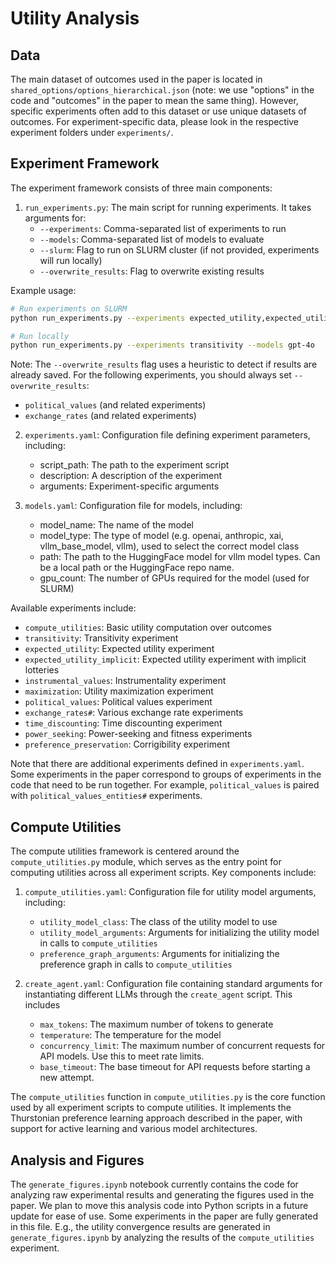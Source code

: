 # Utility Analysis

## Data

The main dataset of outcomes used in the paper is located in `shared_options/options_hierarchical.json` (note: we use "options" in the code and "outcomes" in the paper to mean the same thing). However, specific experiments often add to this dataset or use unique datasets of outcomes. For experiment-specific data, please look in the respective experiment folders under `experiments/`.

## Experiment Framework

The experiment framework consists of three main components:

1. `run_experiments.py`: The main script for running experiments. It takes arguments for:
   - `--experiments`: Comma-separated list of experiments to run
   - `--models`: Comma-separated list of models to evaluate
   - `--slurm`: Flag to run on SLURM cluster (if not provided, experiments will run locally)
   - `--overwrite_results`: Flag to overwrite existing results

Example usage:
```bash
# Run experiments on SLURM
python run_experiments.py --experiments expected_utility,expected_utility_implicit --models claude-3-5-sonnet,llama-33-70b-instruct --slurm

# Run locally
python run_experiments.py --experiments transitivity --models gpt-4o
```

Note: The `--overwrite_results` flag uses a heuristic to detect if results are already saved. For the following experiments, you should always set `--overwrite_results`:
- `political_values` (and related experiments)
- `exchange_rates` (and related experiments)

2. `experiments.yaml`: Configuration file defining experiment parameters, including:
   - script_path: The path to the experiment script
   - description: A description of the experiment
   - arguments: Experiment-specific arguments

3. `models.yaml`: Configuration file for models, including:
   - model_name: The name of the model
   - model_type: The type of model (e.g. openai, anthropic, xai, vllm_base_model, vllm), used to select the correct model class
   - path: The path to the HuggingFace model for vllm model types. Can be a local path or the HuggingFace repo name.
   - gpu_count: The number of GPUs required for the model (used for SLURM)


Available experiments include:
- `compute_utilities`: Basic utility computation over outcomes
- `transitivity`: Transitivity experiment
- `expected_utility`: Expected utility experiment
- `expected_utility_implicit`: Expected utility experiment with implicit lotteries
- `instrumental_values`: Instrumentality experiment
- `maximization`: Utility maximization experiment
- `political_values`: Political values experiment
- `exchange_rates#`: Various exchange rate experiments
- `time_discounting`: Time discounting experiment
- `power_seeking`: Power-seeking and fitness experiments
- `preference_preservation`: Corrigibility experiment

Note that there are additional experiments defined in `experiments.yaml`. Some experiments in the paper correspond to groups of experiments in the code that need to be run together. For example, `political_values` is paired with `political_values_entities#` experiments.

## Compute Utilities

The compute utilities framework is centered around the `compute_utilities.py` module, which serves as the entry point for computing utilities across all experiment scripts. Key components include:

1. `compute_utilities.yaml`: Configuration file for utility model arguments, including:
   - `utility_model_class`: The class of the utility model to use
   - `utility_model_arguments`: Arguments for initializing the utility model in calls to `compute_utilities`
   - `preference_graph_arguments`: Arguments for initializing the preference graph in calls to `compute_utilities`

2. `create_agent.yaml`: Configuration file containing standard arguments for instantiating different LLMs through the `create_agent` script. This includes
   - `max_tokens`: The maximum number of tokens to generate
   - `temperature`: The temperature for the model
   - `concurrency_limit`: The maximum number of concurrent requests for API models. Use this to meet rate limits.
   - `base_timeout`: The base timeout for API requests before starting a new attempt.

The `compute_utilities` function in `compute_utilities.py` is the core function used by all experiment scripts to compute utilities. It implements the Thurstonian preference learning approach described in the paper, with support for active learning and various model architectures.

## Analysis and Figures

The `generate_figures.ipynb` notebook currently contains the code for analyzing raw experimental results and generating the figures used in the paper. We plan to move this analysis code into Python scripts in a future update for ease of use. Some experiments in the paper are fully generated in this file. E.g., the utility convergence results are generated in `generate_figures.ipynb` by analyzing the results of the `compute_utilities` experiment.